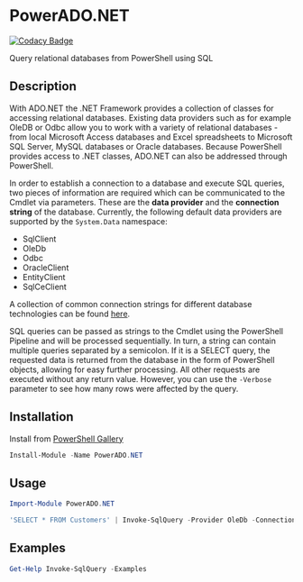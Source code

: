 # PowerADO.NET

[![Codacy Badge](https://api.codacy.com/project/badge/Grade/fa05ad4e54b345c88807ff4454c845b0)](https://www.codacy.com/app/off-world/PowerADO.NET?utm_source=github.com&amp;utm_medium=referral&amp;utm_content=off-world/PowerADO.NET&amp;utm_campaign=Badge_Grade)

Query relational databases from PowerShell using SQL

## Description

With ADO.NET the .NET Framework provides a collection of classes for accessing relational databases. Existing data providers
such as for example OleDB or Odbc allow you to work with a variety of relational databases - from local Microsoft Access
databases and Excel spreadsheets to Microsoft SQL Server, MySQL databases or Oracle databases. Because PowerShell provides
access to .NET classes, ADO.NET can also be addressed through PowerShell.

In order to establish a connection to a database and execute SQL queries, two pieces of information are required which can be
communicated to the Cmdlet via parameters. These are the **data provider** and the **connection string** of the database. 
Currently, the following default data providers are supported by the `System.Data` namespace:
-   SqlClient
-   OleDb
-   Odbc
-   OracleClient
-   EntityClient
-   SqlCeClient

A collection of common connection strings for different database technologies can be found [here](www.connectionstrings.com).

SQL queries can be passed as strings to the Cmdlet using the PowerShell Pipeline and will be processed sequentially. In turn,
a string can contain multiple queries separated by a semicolon. If it is a SELECT query, the requested data is returned from 
the database in the form of PowerShell objects, allowing for easy further processing. All other requests are executed without
any return value. However, you can use the `-Verbose` parameter to see how many rows were affected by the query.

## Installation

Install from [PowerShell Gallery](https://www.powershellgallery.com/packages/PowerADO.NET)

```Powershell
Install-Module -Name PowerADO.NET
```

## Usage

```Powershell
Import-Module PowerADO.NET

'SELECT * FROM Customers' | Invoke-SqlQuery -Provider OleDb -ConnectionString 'Provider=Microsoft.ACE.OLEDB.12.0;Data Source=.\customers.accdb'
```

## Examples

```Powershell
Get-Help Invoke-SqlQuery -Examples
```
